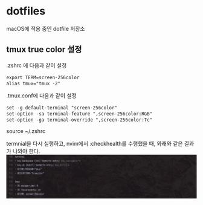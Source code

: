 # dotfiles
macOS에 적용 중인 dotfile 저장소


## tmux true color 설정
.zshrc 에 다음과 같이 설정
```
export TERM=screen-256color
alias tmux="tmux -2"
```
.tmux.conf에 다음과 같이 설정
```
set -g default-terminal "screen-256color"
set-option -sa terminal-feature ",screen-256color:RGB"
set-option -ga terminal-override ",screen-256color:Tc"
```

source ~/.zshrc

termnial을 다시 실행하고, nvim에서 :checkhealth를 수행했을 때, 와래와 같은 결과가 나와야 한다.
![sshot1](doc/sshot1.png)
